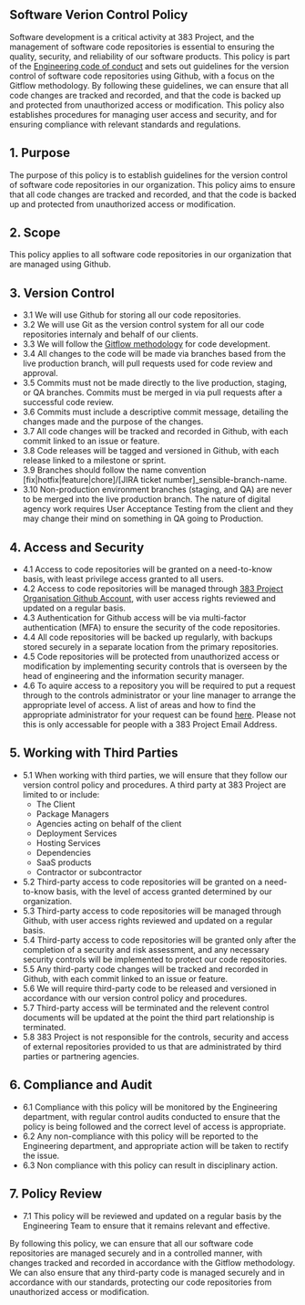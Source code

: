 ## Software Verion Control Policy

Software development is a critical activity at 383 Project, and the management of software code repositories is essential to ensuring the quality, security, and reliability of our software products. This policy is part of the [Engineering code of conduct](https://github.com/383Project/engineering-code-of-conduct) and sets out guidelines for the version control of software code repositories using Github, with a focus on the Gitflow methodology. By following these guidelines, we can ensure that all code changes are tracked and recorded, and that the code is backed up and protected from unauthorized access or modification. This policy also establishes procedures for managing user access and security, and for ensuring compliance with relevant standards and regulations.

## 1. Purpose
The purpose of this policy is to establish guidelines for the version control of software code repositories in our organization. This policy aims to ensure that all code changes are tracked and recorded, and that the code is backed up and protected from unauthorized access or modification.

## 2. Scope
This policy applies to all software code repositories in our organization that are managed using Github.

## 3. Version Control
- 3.1 We will use Github for storing all our code repositories.
- 3.2 We will use Git as the version control system for all our code repositories internaly and behalf of our clients.
- 3.3 We will follow the [Gitflow methodology](https://www.atlassian.com/git/tutorials/comparing-workflows/gitflow-workflow) for code development.
- 3.4 All changes to the code will be made via branches based from the live production branch, will pull requests used for code review and approval.
- 3.5 Commits must not be made directly to the live production, staging, or QA branches. Commits must be merged in via pull requests after a successful code review.
- 3.6 Commits must include a descriptive commit message, detailing the changes made and the purpose of the changes.
- 3.7 All code changes will be tracked and recorded in Github, with each commit linked to an issue or feature.
- 3.8 Code releases will be tagged and versioned in Github, with each release linked to a milestone or sprint.
- 3.9 Branches should follow the name convention [fix|hotfix|feature|chore]/[JIRA ticket number]_sensible-branch-name.
- 3.10 Non-production environment branches (staging, and QA) are never to be merged into the live production branch. The nature of digital agency work requires User Acceptance Testing from the client and they may change their mind on something in QA going to Production.

## 4. Access and Security
- 4.1 Access to code repositories will be granted on a need-to-know basis, with least privilege access granted to all users.
- 4.2 Access to code repositories will be managed through [383 Project Organisation Github Account](https://docs.google.com/spreadsheets/d/1FMMUOr2p9ogBBPHKf4qSvZTrQyCUd1Z0cudHJ8x2KdA/edit?usp=sharing), with user access rights reviewed and updated on a regular basis.
- 4.3 Authentication for Github access will be via multi-factor authentication (MFA) to ensure the security of the code repositories.
- 4.4 All code repositories will be backed up regularly, with backups stored securely in a separate location from the primary repositories.
- 4.5 Code repositories will be protected from unauthorized access or modification by implementing security controls that is overseen by the head of engineering and the information security manager. 
- 4.6 To aquire access to a repository you will be required to put a request through to the controls administrator or your line manager to arrange the appropriate level of access. A list of areas and how to find the appropriate administrator for your request can be found [here](https://docs.google.com/spreadsheets/d/1cbUSEFtE3VcxBUt9587PltWOlWIFeKXmYr9UF9o1tf8/edit?usp=sharing). Please not this is only accessable for people with a 383 Project Email Address.

## 5. Working with Third Parties
- 5.1 When working with third parties, we will ensure that they follow our version control policy and procedures. A third party at 383 Project are limited to or include:
  - The Client
  - Package Managers
  - Agencies acting on behalf of the client
  - Deployment Services
  - Hosting Services
  - Dependencies
  - SaaS products
  - Contractor or subcontractor
- 5.2 Third-party access to code repositories will be granted on a need-to-know basis, with the level of access granted determined by our organization.
- 5.3 Third-party access to code repositories will be managed through Github, with user access rights reviewed and updated on a regular basis.
- 5.4 Third-party access to code repositories will be granted only after the completion of a security and risk assessment, and any necessary security controls will be implemented to protect our code repositories.
- 5.5 Any third-party code changes will be tracked and recorded in Github, with each commit linked to an issue or feature.
- 5.6 We will require third-party code to be released and versioned in accordance with our version control policy and procedures.
- 5.7 Third-party access will be terminated and the relevent control documents will be updated at the point the third part relationship is terminated.
- 5.8 383 Project is not responsible for the controls, security and access of external repositories provided to us that are administrated by third parties or partnering agencies.

## 6. Compliance and Audit
- 6.1 Compliance with this policy will be monitored by the Engineering department, with regular control audits conducted to ensure that the policy is being followed and the correct level of access is appropriate.
- 6.2 Any non-compliance with this policy will be reported to the Engineering department, and appropriate action will be taken to rectify the issue.
- 6.3 Non compliance with this policy can result in disciplinary action.

## 7. Policy Review
- 7.1 This policy will be reviewed and updated on a regular basis by the Engineering Team to ensure that it remains relevant and effective.

By following this policy, we can ensure that all our software code repositories are managed securely and in a controlled manner, with changes tracked and recorded in accordance with the Gitflow methodology. We can also ensure that any third-party code is managed securely and in accordance with our standards, protecting our code repositories from unauthorized access or modification.
